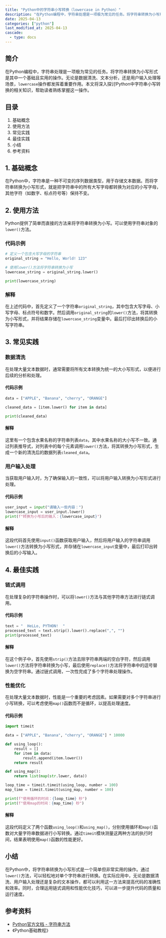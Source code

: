 ```yaml
---
title: "Python中的字符串小写转换（lowercase in Python）"
description: "在Python编程中，字符串处理是一项极为常见的任务。将字符串转换为小写形式是其中一个基础且实用的操作。无论是数据清洗、文本分析，还是用户输入处理等场景，`lowercase`操作都发挥着重要作用。本文将深入探讨Python中字符串小写转换的相关知识，帮助读者熟练掌握这一操作。"
date: 2025-04-13
categories: ["python"]
last_modified_at: 2025-04-13
cascade:
  - type: docs
---
```



## 简介
在Python编程中，字符串处理是一项极为常见的任务。将字符串转换为小写形式是其中一个基础且实用的操作。无论是数据清洗、文本分析，还是用户输入处理等场景，`lowercase`操作都发挥着重要作用。本文将深入探讨Python中字符串小写转换的相关知识，帮助读者熟练掌握这一操作。

<!-- more -->
## 目录
1. 基础概念
2. 使用方法
3. 常见实践
4. 最佳实践
5. 小结
6. 参考资料

## 1. 基础概念
在Python中，字符串是一种不可变的序列数据类型，用于存储文本数据。而将字符串转换为小写形式，就是把字符串中的所有大写字母都转换为对应的小写字母，其他字符（如数字、标点符号等）保持不变。

## 2. 使用方法
Python提供了简单而直接的方法来将字符串转换为小写。可以使用字符串对象的`lower()`方法。

### 代码示例
```python
# 定义一个包含大写字母的字符串
original_string = "Hello, World! 123"

# 使用lower()方法将字符串转换为小写
lowercase_string = original_string.lower()

print(lowercase_string)
```

### 解释
在上述代码中，首先定义了一个字符串`original_string`，其中包含大写字母、小写字母、标点符号和数字。然后调用`original_string`的`lower()`方法，将其转换为小写形式，并将结果存储在`lowercase_string`变量中。最后打印出转换后的小写字符串。

## 3. 常见实践

### 数据清洗
在处理大量文本数据时，通常需要将所有文本转换为统一的大小写形式，以便进行后续的分析和处理。

#### 代码示例
```python
data = ["APPLE", "Banana", "cherry", "ORANGE"]

cleaned_data = [item.lower() for item in data]

print(cleaned_data)
```

#### 解释
这里有一个包含水果名称的字符串列表`data`，其中水果名称的大小写不一致。通过列表推导式，对列表中的每个元素调用`lower()`方法，将其转换为小写形式，生成一个新的清洗后的数据列表`cleaned_data`。

### 用户输入处理
当获取用户输入时，为了确保输入的一致性，可以将用户输入转换为小写形式进行处理。

#### 代码示例
```python
user_input = input("请输入一些内容：")
lowercase_input = user_input.lower()
print(f"转换为小写后的输入：{lowercase_input}")
```

#### 解释
这段代码首先使用`input()`函数获取用户输入，然后将用户输入的字符串调用`lower()`方法转换为小写形式，并存储在`lowercase_input`变量中，最后打印出转换后的小写输入。

## 4. 最佳实践

### 链式调用
在处理复杂的字符串操作时，可以将`lower()`方法与其他字符串方法进行链式调用。

#### 代码示例
```python
text = "  HeLLo, PYTHON!  "
processed_text = text.strip().lower().replace(",", "")
print(processed_text)
```

#### 解释
在这个例子中，首先使用`strip()`方法去除字符串两端的空白字符，然后调用`lower()`方法将字符串转换为小写，最后使用`replace()`方法将字符串中的逗号替换为空字符串。通过链式调用，一次性完成了多个字符串处理操作。

### 性能优化
在处理大量文本数据时，性能是一个重要的考虑因素。如果需要对多个字符串进行小写转换，可以考虑使用`map()`函数而不是循环，以提高处理速度。

#### 代码示例
```python
import timeit

data = ["APPLE", "Banana", "cherry", "ORANGE"] * 10000

def using_loop():
    result = []
    for item in data:
        result.append(item.lower())
    return result

def using_map():
    return list(map(str.lower, data))

loop_time = timeit.timeit(using_loop, number = 100)
map_time = timeit.timeit(using_map, number = 100)

print(f"使用循环的时间：{loop_time} 秒")
print(f"使用map的时间：{map_time} 秒")
```

#### 解释
这段代码定义了两个函数`using_loop()`和`using_map()`，分别使用循环和`map()`函数对大量字符串数据进行小写转换。通过`timeit`模块测量这两种方法的执行时间，结果表明使用`map()`函数的性能更好。

## 小结
在Python中，将字符串转换为小写形式是一个简单但非常实用的操作。通过`lower()`方法，可以轻松地对单个字符串进行转换。在实际应用中，无论是数据清洗、用户输入处理还是复杂的文本操作，都可以利用这一方法来提高代码的准确性和效率。同时，合理运用链式调用和性能优化技巧，可以进一步提升代码的质量和运行速度。

## 参考资料
- [Python官方文档 - 字符串方法](https://docs.python.org/3/library/stdtypes.html#string-methods)
- 《Python基础教程》